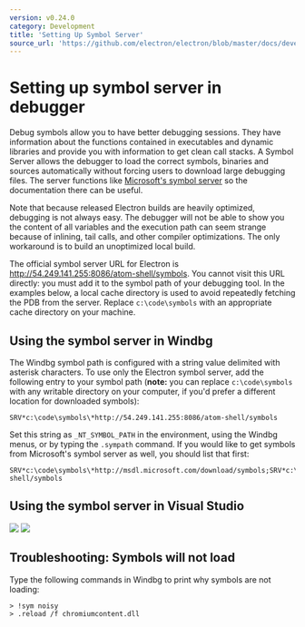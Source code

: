 ```yaml
---
version: v0.24.0
category: Development
title: 'Setting Up Symbol Server'
source_url: 'https://github.com/electron/electron/blob/master/docs/development/setting-up-symbol-server.md'
---
```


# Setting up symbol server in debugger

Debug symbols allow you to have better debugging sessions. They have information
about the functions contained in executables and dynamic libraries and provide
you with information to get clean call stacks. A Symbol Server allows the
debugger to load the correct symbols, binaries and sources automatically without
forcing users to download large debugging files. The server functions like
[Microsoft's symbol server](http://support.microsoft.com/kb/311503) so the
documentation there can be useful.

Note that because released Electron builds are heavily optimized, debugging is
not always easy. The debugger will not be able to show you the content of all
variables and the execution path can seem strange because of inlining, tail
calls, and other compiler optimizations. The only workaround is to build an
unoptimized local build.

The official symbol server URL for Electron is
http://54.249.141.255:8086/atom-shell/symbols.
You cannot visit this URL directly: you must add it to the symbol path of your
debugging tool. In the examples below, a local cache directory is used to avoid
repeatedly fetching the PDB from the server.  Replace `c:\code\symbols` with an
appropriate cache directory on your machine.

## Using the symbol server in Windbg

The Windbg symbol path is configured with a string value delimited with asterisk
characters. To use only the Electron symbol server, add the following entry to
your symbol path (__note:__ you can replace `c:\code\symbols` with any writable
directory on your computer, if you'd prefer a different location for downloaded
symbols):

```
SRV*c:\code\symbols\*http://54.249.141.255:8086/atom-shell/symbols
```

Set this string as `_NT_SYMBOL_PATH` in the environment, using the Windbg menus,
or by typing the `.sympath` command. If you would like to get symbols from
Microsoft's symbol server as well, you should list that first:

```
SRV*c:\code\symbols\*http://msdl.microsoft.com/download/symbols;SRV*c:\code\symbols\*http://54.249.141.255:8086/atom-shell/symbols
```

## Using the symbol server in Visual Studio

<img src='http://mdn.mozillademos.org/files/733/symbol-server-vc8express-menu.jpg'>
<img src='http://mdn.mozillademos.org/files/2497/2005_options.gif'>

## Troubleshooting: Symbols will not load

Type the following commands in Windbg to print why symbols are not loading:

```
> !sym noisy
> .reload /f chromiumcontent.dll
```
